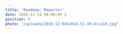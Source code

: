 ```yaml
---
title: 'Roadmap: Reporter'
date: 2016-12-14 00:00:00 Z
position: 5
photo: "/uploads/2016-12-04%2014.51.49-8cca19.jpg"
---
```


